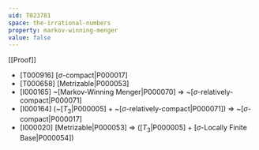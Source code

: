 ```yaml
---
uid: T023781
space: the-irrational-numbers
property: markov-winning-menger
value: false
---
```

[[Proof]]

* [T000916] [$\sigma$-compact|P000017]
* [T000658] [Metrizable|P000053]
* [I000165] ~[Markov-Winning Menger|P000070] => ~[$\sigma$-relatively-compact|P000071]
* [I000164] (~[$T_3$|P000005] + ~[$\sigma$-relatively-compact|P000071]) => ~[$\sigma$-compact|P000017]
* [I000020] [Metrizable|P000053] => ([$T_3$|P000005] + [$\sigma$-Locally Finite Base|P000054])


